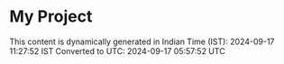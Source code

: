 # My Project

This content is dynamically generated in Indian Time (IST): 2024-09-17 11:27:52 IST
Converted to UTC: 2024-09-17 05:57:52 UTC
